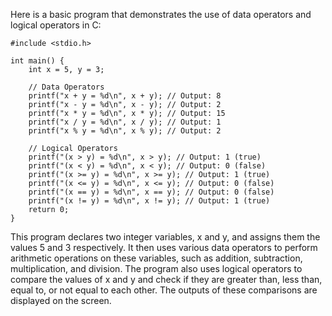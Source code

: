 Here is a basic program that demonstrates the use of data operators and logical operators in C:

    #include <stdio.h>
    
    int main() {
        int x = 5, y = 3;
    
        // Data Operators
        printf("x + y = %d\n", x + y); // Output: 8
        printf("x - y = %d\n", x - y); // Output: 2
        printf("x * y = %d\n", x * y); // Output: 15
        printf("x / y = %d\n", x / y); // Output: 1
        printf("x % y = %d\n", x % y); // Output: 2
    
        // Logical Operators
        printf("(x > y) = %d\n", x > y); // Output: 1 (true)
        printf("(x < y) = %d\n", x < y); // Output: 0 (false)
        printf("(x >= y) = %d\n", x >= y); // Output: 1 (true)
        printf("(x <= y) = %d\n", x <= y); // Output: 0 (false)
        printf("(x == y) = %d\n", x == y); // Output: 0 (false)
        printf("(x != y) = %d\n", x != y); // Output: 1 (true)
        return 0;
    }

This program declares two integer variables, x and y, and assigns them the values 5 and 3 respectively. It then uses various data operators to perform arithmetic operations on these variables, such as addition, subtraction, multiplication, and division. The program also uses logical operators to compare the values of x and y and check if they are greater than, less than, equal to, or not equal to each other. The outputs of these comparisons are displayed on the screen.